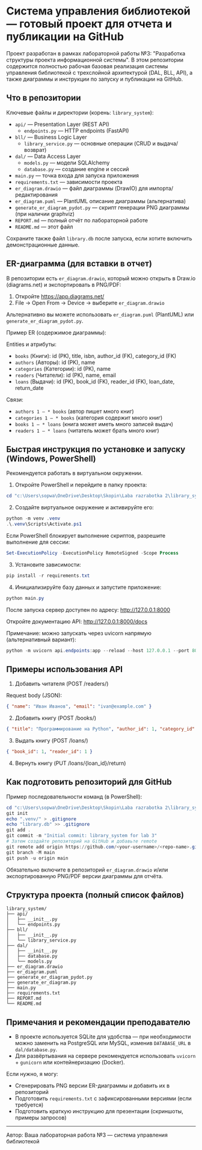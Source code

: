 # Система управления библиотекой — готовый проект для отчета и публикации на GitHub

Проект разработан в рамках лабораторной работы №3: "Разработка структуры проекта информационной системы".
В этом репозитории содержится полностью рабочая базовая реализация системы управления библиотекой
с трехслойной архитектурой (DAL, BLL, API), а также диаграммы и инструкции по запуску и публикации на GitHub.

## Что в репозитории

Ключевые файлы и директории (корень: `library_system`):

- `api/` — Presentation Layer (REST API)
    - `endpoints.py` — HTTP endpoints (FastAPI)
- `bll/` — Business Logic Layer
    - `library_service.py` — основные операции (CRUD и выдача/возврат)
- `dal/` — Data Access Layer
    - `models.py` — модели SQLAlchemy
    - `database.py` — создание engine и сессий
- `main.py` — точка входа для запуска приложения
- `requirements.txt` — зависимости проекта
- `er_diagram.drawio` — файл диаграммы (DrawIO) для импорта/редактирования
- `er_diagram.puml` — PlantUML описание диаграммы (альтернатива)
- `generate_er_diagram_pydot.py` — скрипт генерации PNG диаграммы (при наличии graphviz)
- `REPORT.md` — полный отчёт по лабораторной работе
- `README.md` — этот файл

Сохраните также файл `library.db` после запуска, если хотите включить демонстрационные данные.

## ER-диаграмма (для вставки в отчет)

В репозитории есть `er_diagram.drawio`, который можно открыть в Draw.io (diagrams.net) и экспортировать в PNG/PDF:

1. Откройте https://app.diagrams.net/
2. File -> Open From -> Device -> выберите `er_diagram.drawio`

Альтернативно вы можете использовать `er_diagram.puml` (PlantUML) или `generate_er_diagram_pydot.py`.

Пример ER (содержимое диаграммы):

Entities и атрибуты:

- `books` (Книги): id (PK), title, isbn, author_id (FK), category_id (FK)
- `authors` (Авторы): id (PK), name
- `categories` (Категории): id (PK), name
- `readers` (Читатели): id (PK), name, email
- `loans` (Выдачи): id (PK), book_id (FK), reader_id (FK), loan_date, return_date

Связи:

- `authors 1 — * books` (автор пишет много книг)
- `categories 1 — * books` (категория содержит много книг)
- `books 1 — * loans` (книга может иметь много записей выдач)
- `readers 1 — * loans` (читатель может брать много книг)

## Быстрая инструкция по установке и запуску (Windows, PowerShell)

Рекомендуется работать в виртуальном окружении.

1) Откройте PowerShell и перейдите в папку проекта:

```powershell
cd "c:\Users\sopwa\OneDrive\Desktop\Skopin\Laba razrabotka 2\library_system"
```

2) Создайте виртуальное окружение и активируйте его:

```powershell
python -m venv .venv
.\.venv\Scripts\Activate.ps1
```

Если PowerShell блокирует выполнение скриптов, разрешите выполнение для сессии:

```powershell
Set-ExecutionPolicy -ExecutionPolicy RemoteSigned -Scope Process
```

3) Установите зависимости:

```powershell
pip install -r requirements.txt
```

4) Инициализируйте базу данных и запустите приложение:

```powershell
python main.py
```

После запуска сервер доступен по адресу: http://127.0.0.1:8000

Откройте документацию API: http://127.0.0.1:8000/docs

Примечание: можно запускать через uvicorn напрямую (альтернативный вариант):

```powershell
python -m uvicorn api.endpoints:app --reload --host 127.0.0.1 --port 8000
```

## Примеры использования API

1) Добавить читателя (POST /readers/)

Request body (JSON):

```json
{ "name": "Иван Иванов", "email": "ivan@example.com" }
```

2) Добавить книгу (POST /books/)

```json
{ "title": "Программирование на Python", "author_id": 1, "category_id": 1, "isbn": "978-1-23456-789-7" }
```

3) Выдать книгу (POST /loans/)

```json
{ "book_id": 1, "reader_id": 1 }
```

4) Вернуть книгу (PUT /loans/{loan_id}/return)

## Как подготовить репозиторий для GitHub

Пример последовательности команд (в PowerShell):

```powershell
cd "c:\Users\sopwa\OneDrive\Desktop\Skopin\Laba razrabotka 2\library_system"
git init
echo ".venv/" > .gitignore
echo "library.db" >> .gitignore
git add .
git commit -m "Initial commit: library_system for lab 3"
# Затем создайте репозиторий на GitHub и добавьте remote
git remote add origin https://github.com/<your-username>/<repo-name>.git
git branch -M main
git push -u origin main
```

Обязательно включите в репозиторий `er_diagram.drawio` и/или экспортированную PNG/PDF версии диаграммы для отчёта.

## Структура проекта (полный список файлов)

```
library_system/
├── api/
│   ├── __init__.py
│   └── endpoints.py
├── bll/
│   ├── __init__.py
│   └── library_service.py
├── dal/
│   ├── __init__.py
│   ├── database.py
│   └── models.py
├── er_diagram.drawio
├── er_diagram.puml
├── generate_er_diagram_pydot.py
├── generate_er_diagram.py
├── main.py
├── requirements.txt
├── REPORT.md
└── README.md
```

## Примечания и рекомендации преподавателю

- В проекте используется SQLite для удобства — при необходимости можно заменить на PostgreSQL или MySQL, изменив `DATABASE_URL` в `dal/database.py`.
- Для развёртывания на сервере рекомендуется использовать `uvicorn` + `gunicorn` или контейнеризацию (Docker).

Если нужно, я могу:

- Сгенерировать PNG версии ER-диаграммы и добавить их в репозиторий
- Подготовить `requirements.txt` с зафиксированными версиями (если требуется)
- Подготовить краткую инструкцию для презентации (скриншоты, примеры запросов)

---

Автор: Ваша лабораторная работа №3 — система управления библиотекой

